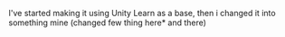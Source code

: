 I've started making it using Unity Learn as a base, then i changed it into something mine (changed few thing here* and there)

